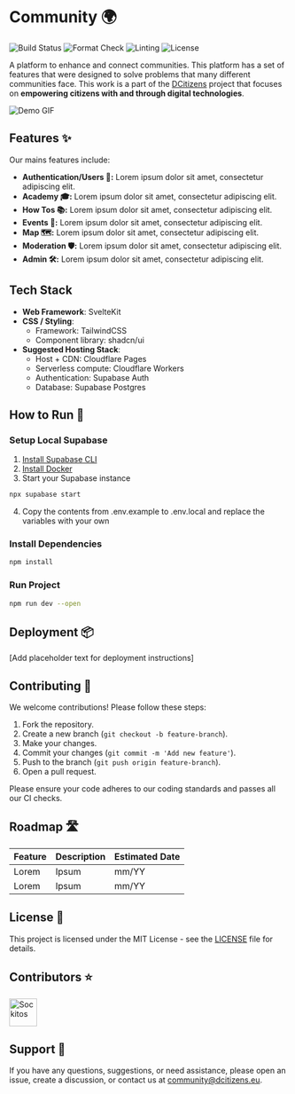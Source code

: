 # Community 🌍

![Build Status](https://img.shields.io/badge/build-passing-brightgreen)
![Format Check](https://img.shields.io/badge/format-check-brightgreen)
![Linting](https://img.shields.io/badge/linting-passing-brightgreen)
![License](https://img.shields.io/badge/license-MIT-blue)

A platform to enhance and connect communities. This platform has a set of features that were designed to solve problems that many different communities face. This work is a part of the [DCitizens](https://dcitizens.eu) project that focuses on **empowering citizens with and through digital technologies**.

![Demo GIF](https://placehold.co/600x400?text=Hello\nWorld)

## Features ✨

Our mains features include:

- **Authentication/Users 🔑:**
  Lorem ipsum dolor sit amet, consectetur adipiscing elit.
- **Academy 🎓:**
  Lorem ipsum dolor sit amet, consectetur adipiscing elit.
- **How Tos 📚:**
  Lorem ipsum dolor sit amet, consectetur adipiscing elit.
- **Events 📅:**
  Lorem ipsum dolor sit amet, consectetur adipiscing elit.
- **Map 🗺️:**
  Lorem ipsum dolor sit amet, consectetur adipiscing elit.
- **Moderation 🛡️:**
  Lorem ipsum dolor sit amet, consectetur adipiscing elit.
- **Admin 🛠️:**
  Lorem ipsum dolor sit amet, consectetur adipiscing elit.

## Tech Stack

- **Web Framework**: SvelteKit
- **CSS / Styling**:
  - Framework: TailwindCSS
  - Component library: shadcn/ui
- **Suggested Hosting Stack**:
  - Host + CDN: Cloudflare Pages
  - Serverless compute: Cloudflare Workers
  - Authentication: Supabase Auth
  - Database: Supabase Postgres

## How to Run 🚀

### Setup Local Supabase

1. [Install Supabase CLI](https://supabase.com/docs/guides/cli/getting-started)
2. [Install Docker](https://docs.docker.com/engine/install)
3. Start your Supabase instance

```bash
npx supabase start
```

4. Copy the contents from .env.example to .env.local and replace the variables with your own

### Install Dependencies

```bash
npm install
```

### Run Project

```bash
npm run dev --open
```

## Deployment 📦

[Add placeholder text for deployment instructions]

## Contributing 🤝

We welcome contributions! Please follow these steps:

1. Fork the repository.
2. Create a new branch (`git checkout -b feature-branch`).
3. Make your changes.
4. Commit your changes (`git commit -m 'Add new feature'`).
5. Push to the branch (`git push origin feature-branch`).
6. Open a pull request.

Please ensure your code adheres to our coding standards and passes all our CI checks.

## Roadmap 🛣️

| Feature | Description | Estimated Date |
| ------- | ----------- | -------------- |
| Lorem   | Ipsum       | mm/YY          |
| Lorem   | Ipsum       | mm/YY          |

## License 📄

This project is licensed under the MIT License - see the [LICENSE](LICENSE) file for details.

## Contributors ⭐

<a href="https://github.com/Sockitos"><img src="https://github.com/Sockitos.png" width="50" height="50" alt="Sockitos"/></a>

## Support 📧

If you have any questions, suggestions, or need assistance, please open an issue, create a discussion, or contact us at [community@dcitizens.eu](mailto:community@dcitizens.eu).

